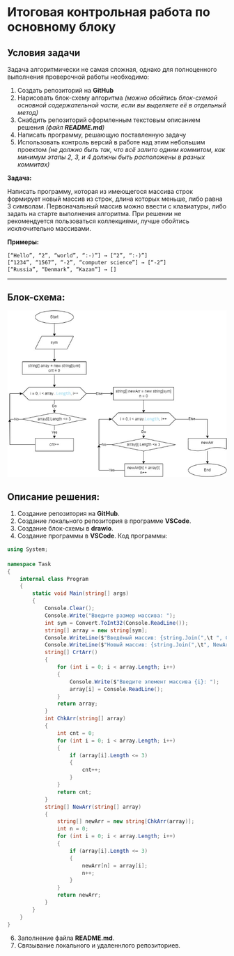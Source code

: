 # Итоговая контрольная работа по основному блоку
## **Условия задачи**

Задача алгоритмически не самая сложная, однако для полноценного выполнения проверочной работы необходимо:

1. Создать репозиторий на __GitHub__
2. Нарисовать блок-схему алгоритма _(можно обойтись блок-схемой основной содержательной части, если вы выделяете её в отдельный метод)_
3. Снабдить репозиторий оформленным текстовым описанием решения _(файл __README.md__)_
4. Написать программу, решающую поставленную задачу
5. Использовать контроль версий в работе над этим небольшим проектом _(не должно быть так, что всё залито одним коммитом, как минимум этапы 2, 3, и 4 должны быть расположены в разных коммитах)_

**Задача:**

Написать программу, которая из имеющегося массива строк формирует новый массив из строк, длина которых меньше, либо равна 3 символам. Первоначальный массив можно ввести с клавиатуры, либо задать на старте выполнения алгоритма. При решении не рекомендуется пользоваться коллекциями, лучше обойтись исключительно массивами.

**Примеры:**
```
[“Hello”, “2”, “world”, “:-)”] → [“2”, “:-)”]
[“1234”, “1567”, “-2”, “computer science”] → [“-2”]
[“Russia”, “Denmark”, “Kazan”] → []
```
***
## Блок-схема:
![blok-shema.jpg](https://github.com/R0MAN56/Final_control_work/blob/main/blok-shema.jpg)

## Описание решения:
1. Создание репозитория на __GitHub__.
2. Создание локального репозитория в программе __VSCode__.
3. Cоздание блок-схемы в __drawio__.
4. Создание программы в __VSCode__.
Код программы:
```cs
using System;

namespace Task
{
    internal class Program
    {
        static void Main(string[] args)
        {
            Console.Clear();
            Console.Write("Введите размер массива: ");
            int sym = Convert.ToInt32(Console.ReadLine());
            string[] array = new string[sym];
            Console.WriteLine($"Введёный массив: {string.Join(",\t ", CrtArr())}");
            Console.WriteLine($"Новый массив: {string.Join(",\t", NewArr(array))}");
            string[] CrtArr()
            {
                for (int i = 0; i < array.Length; i++)
                {
                    Console.Write($"Введите элемент массива {i}: ");
                    array[i] = Console.ReadLine();
                }
                return array;
            }
            int ChkArr(string[] array)
            {
                int cnt = 0;
                for (int i = 0; i < array.Length; i++)
                {
                    if (array[i].Length <= 3)
                    {
                        cnt++;
                    }
                }
                return cnt;
            }
            string[] NewArr(string[] array)
            {
                string[] newArr = new string[ChkArr(array)];
                int n = 0;
                for (int i = 0; i < array.Length; i++)
                {
                    if (array[i].Length <= 3)
                    {
                        newArr[n] = array[i];
                        n++;
                    }
                }
                return newArr;
            }
        }
    }
}
```
6. Заполнение файла __README.md__.
7. Связывание локального и удаленнлого репозиториев.

